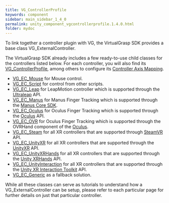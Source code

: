```yaml
---
title: VG_ControllerProfile
keywords: component
sidebar: main_sidebar_1_4_0
permalink: unity_component_vgcontrollerprofile.1.4.0.html
folder: mydoc
---
```


<!--
## Description 

A VG_ExternalController is a base class for different controllers. We call it **external controller**, because an external source or plugin is providing VirtualGrasp with the input data in Unity (but external to VirtualGrasp). In most cases, the source is a plugin provided by the hardware manufacturer for your engine of choice. 

In contrast to external controllers we term **internal controllers** as those that link the controllers native library directly to VirtualGrasp. Internal controllers are by default not supported for the VirtualGrasp SDK, due to third-party distribution regulations.

Thus, whenever we speak of controllers or sensors in this documentation, we refer to external controllers.

{% include image.html file="knowledge/external_controllers.png" alt="Internal controllers." caption="External controller pipeline." %}

## VG_ExternalController Class
-->

To link together a controller plugin with VG, the VirtualGrasp SDK provides a base class VG_ExternalController. 

The VirtualGrasp SDK already includes a few ready-to-use child classes for the
controllers listed below. For each controller, you will also find its [VG_ControllerProfile](controllers.1.4.0.html#controller-profile), among others to configure its [Controller Axis Mapping](avatars.1.4.0.html#controller-axis-mappings).


* [VG_EC_Mouse](unity_vg_ec_mouse.1.4.0.html) for Mouse control.
* [VG_EC_Script](unity_vg_ec_script.1.4.0.html) for control from other scripts.
* [VG_EC_Leap](unity_vg_ec_leap.1.4.0.html) for LeapMotion controller which is supported through the [Ultraleap](https://developer.leapmotion.com/unity) API.
* [VG_EC_Manus](unity_vg_ec_manus.1.4.0.html) for Manus Finger Tracking which is supported through the [Manus Core SDK](https://documentation.manus-meta.com/v2.1.0/unity-plugin/index.html).
* [VG_EC_Oculus](unity_vg_ec_oculus.1.4.0.html) for Oculus Finger Tracking which is supported through the [Oculus](https://developer.oculus.com/downloads/package/unity-integration/) API.
* [VG_EC_OVR](unity_vg_ec_ovr.1.4.0.html) for Oculus Finger Tracking which is supported through the OVRHand component of the [Oculus](https://developer.oculus.com/downloads/package/unity-integration/).
* [VG_EC_Steam](unity_vg_ec_steam.1.4.0.html) for all XR controllers that are supported through [SteamVR](https://valvesoftware.github.io/steamvr_unity_plugin/index.html) API.
* [VG_EC_UnityXR](unity_vg_ec_unityxr.1.4.0.html) for all XR controllers that are supported through the [UnityXR](https://docs.unity3d.com/Manual/XR.1.4.0.html) API.
* [VG_EC_UnityXRHands](unity_vg_ec_unityxrhands.1.4.0.html) for all XR controllers that are supported through the [Unity XRHands](https://docs.unity3d.com/Packages/com.unity.xr.hands@1.1/manual/index.html) API.
* [VG_EC_UnityInteraction](unity_vg_ec_unityinteraction.1.4.0.html) for all XR controllers that are supported through the [Unity XR Interaction Toolkit](https://docs.unity3d.com/Packages/com.unity.xr.interaction.toolkit@2.0/manual/xr-controller-action-based.html) API.
* [VG_EC_Generic](unity_vg_ec_generic.1.4.0.html) as a fallback solution.

While all these classes can serve as tutorials to understand how a VG_ExternalController can be setup, please refer to each particular page for further details on just that particular controller.

<!--
{% include important.html content="The video below shows the old layout of Sensors -> Avatars, while currently is Avatars -> Sensors. However the content regarding the controller profiles are still valid." %}

<br>
{% include youtube.html id="Z-yjd1muM44" caption="Switching between different external controllers using VG_ControllerProfiles." %}
-->
